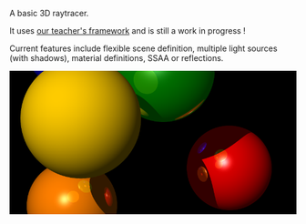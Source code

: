 A basic 3D raytracer.

It uses [our teacher's framework](https://github.com/mhe/raytracerframework_cpp) and is still a work in progress !

Current features include flexible scene definition, multiple light sources (with shadows), material definitions, SSAA or reflections.

![Screenshot](results/readme-example.png)